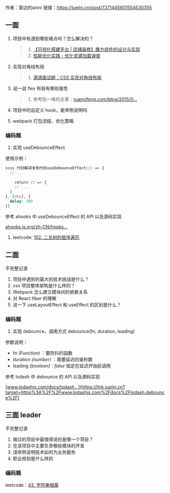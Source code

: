 作者：窗边的anini
链接：https://juejin.cn/post/7371445601554530355

## 一面

1. 项目中有遇到哪些难点吗？怎么解决的？

   > 1. [【可视化搭建平台 | 店铺装修】魔方组件的设计与实现](https://juejin.cn/post/7346959888009248802)
   > 2. [性能优化实践 - 优化资源加载速度](https://juejin.cn/post/7141685434102317069)

2. 实现对角线布局

   > 1. [滴滴面试题：CSS 实现对角线布局](https://juejin.cn/post/7389076428882919436)

3. 说一说 flex 布局有哪些属性

   > 1. 参考阮一峰的文章：[ruanyifeng.com/blog/2015/0…](https://link.juejin.cn?target=https%3A%2F%2Fruanyifeng.com%2Fblog%2F2015%2F07%2Fflex-grammar.html)

4. 项目中的自定义 hook，能举例说明吗

5. webpack 打包流程、优化策略

### 编码题

1. 实现 useDebounceEffect

使用示例：

```scss
scss 代码解读复制代码useDebounceEffect(() => {
  // ...
  
	return () => {
  	// ...
  }
}, [dep], {
  delay: 300
})
```

参考 ahooks 中 useDebounceEffect 的 API 以及源码实现

[ahooks.js.org/zh-CN/hooks…](https://link.juejin.cn?target=https%3A%2F%2Fahooks.js.org%2Fzh-CN%2Fhooks%2Fuse-debounce-effect%2F)

1. leetcode: [102. 二叉树的层序遍历](https://link.juejin.cn?target=https%3A%2F%2Fleetcode.cn%2Fproblems%2Fbinary-tree-level-order-traversal%2F)

## 二面

不完整记录

1. 项目中遇到的最大的技术挑战是什么？
2. xxx 项目整体架构是什么样的？
3. Webpack 怎么建立模块间的依赖关系
4. 对 React fiber 的理解
5. 说一下 useLayoutEffect 和 useEffect 的区别是什么？

### 编码题

1. 实现 debounce，调用方式 debounce(fn, duration, leading)

参数说明：

- fn *(Function)* ：要防抖的函数
- duration *(number)* ：需要延迟的毫秒数
- leading *(boolean)：false* 指定在延迟开始前调用

参考 lodash 中 debounce 的 API 以及源码实现

[www.lodashjs.com/docs/lodash…](https://link.juejin.cn?target=https%3A%2F%2Fwww.lodashjs.com%2Fdocs%2Flodash.debounce%2F)

## 三面 leader

不完整记录

1. 做过的项目中最值得说的是哪一个项目？
2. 在该项目中主要负责哪些模块的开发
3. 请举例说明技术如何为业务服务
4. 职业规划是什么样的

### 编码题

leetcode：[43. 字符串相乘](https://link.juejin.cn?target=https%3A%2F%2Fleetcode.cn%2Fproblems%2Fmultiply-strings%2F)




 